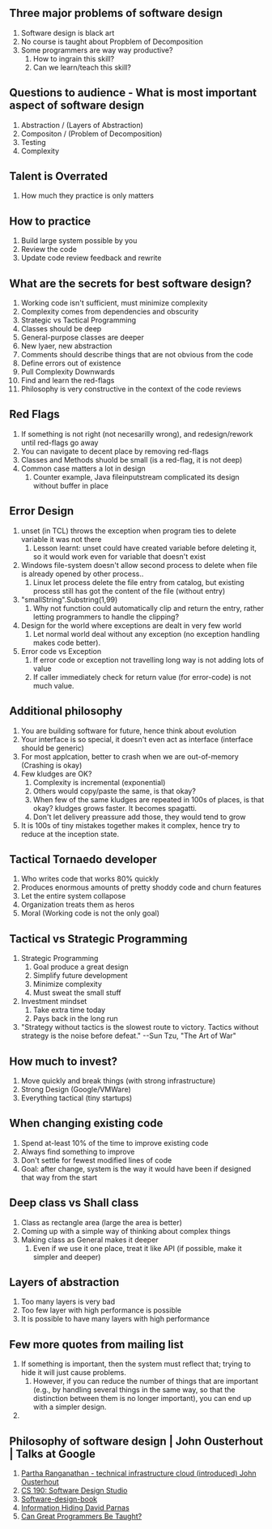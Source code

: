 ## Three major problems of software design
1. Software design is black art
1. No course is taught about Propblem of Decomposition
1. Some programmers are way way productive?
    1. How to ingrain this skill?
    1. Can we learn/teach this skill?

## Questions to audience - What is most important aspect of software design

1. Abstraction / (Layers of Abstraction)
1. Compositon / (Problem of Decomposition)
1. Testing
1. Complexity

## Talent is Overrated

1. How much they practice is only matters

## How to practice

1. Build large system possible by you
1. Review the code
1. Update code review feedback and rewrite

## What are the secrets for best software design?

1. Working code isn't sufficient, must minimize complexity
1. Complexity comes from dependencies and obscurity
1. Strategic vs Tactical Programming
1. Classes should be deep
1. General-purpose classes are deeper
1. New lyaer, new abstraction
1. Comments should describe things that are not obvious from the code
1. Define errors out of existence
1. Pull Complexity Downwards
1. Find and learn the red-flags
1. Philosophy is very constructive in the context of the code reviews


## Red Flags

1. If something is not right (not necesarilly wrong), and redesign/rework until red-flags go away
1. You can navigate to decent place by removing red-flags
1. Classes and Methods shuold be small (is a red-flag, it is not deep)
1. Common case matters a lot in design
    1. Counter example, Java fileinputstream complicated its design without buffer in place


## Error Design

1. unset (in TCL) throws the exception when program ties to delete variable it was not there
    1. Lesson learnt: unset could have created variable before deleting it, so it would work even for variable that doesn't exist
1. Windows file-system doesn't allow second process to delete when file is already opened by other process..
    1. Linux let process delete the file entry from catalog, but existing process still has got the content of the file (without entry)
1. "smallString".Substring(1,99)
    1. Why not function could automatically clip and return the entry, rather letting programmers to handle the clipping?
1. Design for the world where exceptions are dealt in very few world
    1. Let normal world deal without any exception (no exception handling makes code better).
1. Error code vs Exception
    1. If error code or exception not travelling long way is not adding lots of value
    1. If caller immediately check for return value (for error-code) is not much value.

## Additional philosophy

1. You are building software for future, hence think about evolution
1. Your interface is so special, it doesn't even act as interface (interface should be generic)
1. For most applcation, better to crash when we are out-of-memory (Crashing is okay)
1. Few kludges are OK?
    1. Complexity is incremental (exponential)
    1. Others would copy/paste the same, is that okay?
    1. When few of the same kludges are repeated in 100s of places, is that okay? kludges grows faster. It becomes spagatti.
    1. Don't let delivery preassure add those, they would tend to grow
1. It is 100s of tiny mistakes together makes it complex, hence try to reduce at the inception state.

## Tactical Tornaedo developer

1. Who writes code that works 80% quickly
1. Produces enormous amounts of pretty shoddy code and churn features
1. Let the entire system collapose
1. Organization treats them as heros
1. Moral (Working code is not the only goal)


## Tactical vs Strategic Programming

1. Strategic Programming
    1. Goal produce a great design
    1. Simplify future development
    1. Minimize complexity
    1. Must sweat the small stuff
2. Investment mindset
    1. Take extra time today
    2. Pays back in the long run
3. "Strategy without tactics is the slowest route to victory. Tactics without strategy is the noise before defeat." --Sun Tzu, "The Art of War"

## How much to invest?

1. Move quickly and break things (with strong infrastructure)
1. Strong Design (Google/VMWare)
1. Everything tactical (tiny startups)

## When changing existing code

1. Spend at-least 10% of the time to improve existing code
1. Always find something to improve
1. Don't settle for fewest modified lines of code
1. Goal: after change, system is the way it would have been if designed that way from the start

## Deep class vs Shall class

1. Class as rectangle area (large the area is better)
1. Coming up with a simple way of thinking about complex things
1. Making class as General makes it deeper
    1. Even if we use it one place, treat it like API (if possible, make it simpler and deeper)

## Layers of abstraction

1. Too many layers is very bad
2. Too few layer with high performance is possible
3. It is possible to have many layers with high performance


## Few more quotes from mailing list

1. If something is important, then the system must reflect that; trying to hide it will just cause problems. 
   1. However, if you can reduce the number of things that are important (e.g., by handling several things in the same way, so that the distinction between them is no longer important), you can end up with a simpler design.
2. 



## Philosophy of software design | John Ousterhout | Talks at Google

1. [Partha Ranganathan - technical infrastructure cloud (introduced) John Ousterhout](https://research.google/people/ParthasarathyRanganathan/)
1. [CS 190: Software Design Studio](http://web.stanford.edu/~ouster/cs190-winter22/)
1. [Software-design-book](https://groups.google.com/g/software-design-book)
1. [Information Hiding David Parnas](https://www.cs.cornell.edu/courses/JavaAndDS/files/infoHiding.pdf)
1. [Can Great Programmers Be Taught?](https://cs.stanford.edu/~hq6/files/Great%20Programmers%20Long%20(Aug).pdf)